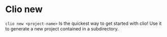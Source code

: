 # Clio new

`clio new <project-name>` Is the quickest way to get started with clio! Use it to generate a new project contained in a subdirectory.
